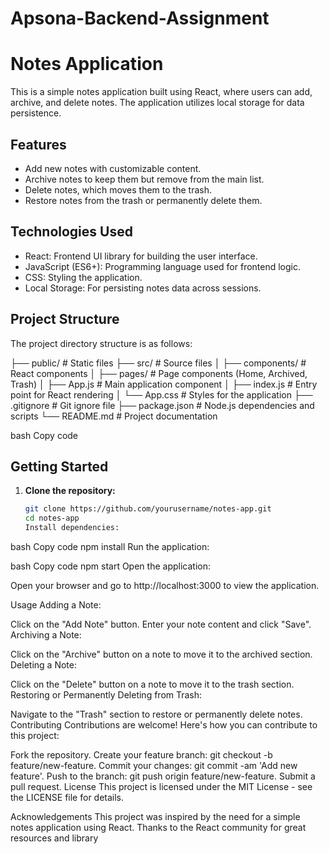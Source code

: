# Apsona-Backend-Assignment

# Notes Application

This is a simple notes application built using React, where users can add, archive, and delete notes. The application utilizes local storage for data persistence.

## Features

- Add new notes with customizable content.
- Archive notes to keep them but remove from the main list.
- Delete notes, which moves them to the trash.
- Restore notes from the trash or permanently delete them.

## Technologies Used

- React: Frontend UI library for building the user interface.
- JavaScript (ES6+): Programming language used for frontend logic.
- CSS: Styling the application.
- Local Storage: For persisting notes data across sessions.

## Project Structure

The project directory structure is as follows:

├── public/ # Static files ├── src/ # Source files │ ├── components/ # React components │ ├── pages/ # Page components (Home, Archived, Trash) │ ├── App.js # Main application component │ ├── index.js # Entry point for React rendering │ └── App.css # Styles for the application ├── .gitignore # Git ignore file ├── package.json # Node.js dependencies and scripts └── README.md # Project documentation

bash Copy code

## Getting Started

1. **Clone the repository:**

   ```bash
   git clone https://github.com/yourusername/notes-app.git
   cd notes-app
   Install dependencies:
   ```

bash Copy code npm install Run the application:

bash Copy code npm start Open the application:

Open your browser and go to http://localhost:3000 to view the application.

Usage Adding a Note:

Click on the "Add Note" button. Enter your note content and click "Save". Archiving a Note:

Click on the "Archive" button on a note to move it to the archived section. Deleting a Note:

Click on the "Delete" button on a note to move it to the trash section. Restoring or Permanently Deleting from Trash:

Navigate to the "Trash" section to restore or permanently delete notes. Contributing Contributions are welcome! Here's how you can contribute to this project:

Fork the repository. Create your feature branch: git checkout -b feature/new-feature. Commit your changes: git commit -am 'Add new feature'. Push to the branch: git push origin feature/new-feature. Submit a pull request. License This project is licensed under the MIT License - see the LICENSE file for details.

Acknowledgements This project was inspired by the need for a simple notes application using React. Thanks to the React community for great resources and library
